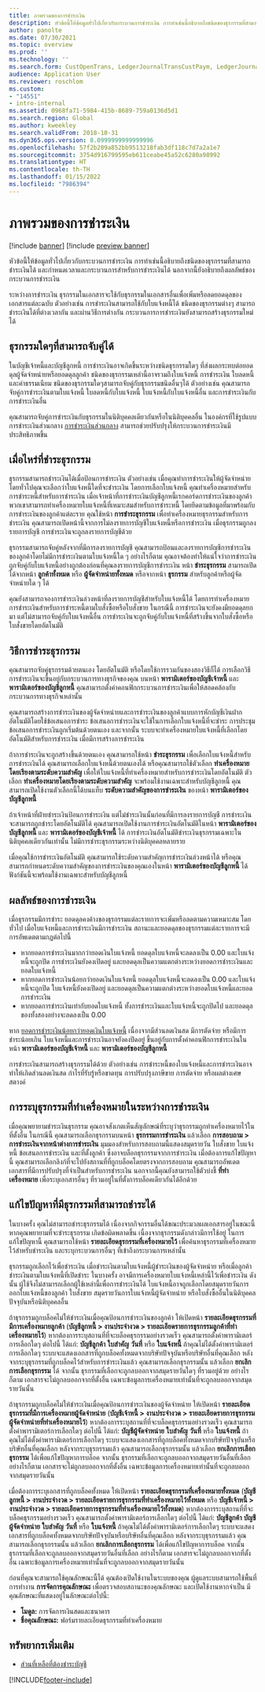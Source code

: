 ```yaml
---
title: ภาพรวมของการชำระเงิน
description: หัวข้อนี้ให้ข้อมูลทั่วไปเกี่ยวกับกระบวนการชำระเงิน การทำเช่นนี้อธิบายถึงชนิดของธุรกรรมที่สามารถชำระเงินได้ และกำหนดเวลาและกระบวนการสำหรับการชำระเงินได้ นอกจากนี้ยังอธิบายถึงผลลัพธ์ของกระบวนการชำระเงิน
author: panolte
ms.date: 07/30/2021
ms.topic: overview
ms.prod: ''
ms.technology: ''
ms.search.form: CustOpenTrans, LedgerJournalTransCustPaym, LedgerJournalTransVendPaym, VendOpenTrans
audience: Application User
ms.reviewer: roschlom
ms.custom:
- "14551"
- intro-internal
ms.assetid: 0968fa71-5984-415b-8689-759a0136d5d1
ms.search.region: Global
ms.author: kweekley
ms.search.validFrom: 2018-10-31
ms.dyn365.ops.version: 8.0999999999999996
ms.openlocfilehash: 57f2b209a852bb9513218fab3df118c7d7a2a1e7
ms.sourcegitcommit: 3754d916799595eb611ceabe45a52c6280a98992
ms.translationtype: HT
ms.contentlocale: th-TH
ms.lasthandoff: 01/15/2022
ms.locfileid: "7986394"
---
```

# <a name="settlement-overview"></a>ภาพรวมของการชำระเงิน

[!include [banner](../includes/banner.md)]
[!include [preview banner](../includes/preview-banner.md)]


หัวข้อนี้ให้ข้อมูลทั่วไปเกี่ยวกับกระบวนการชำระเงิน การทำเช่นนี้อธิบายถึงชนิดของธุรกรรมที่สามารถชำระเงินได้ และกำหนดเวลาและกระบวนการสำหรับการชำระเงินได้ นอกจากนี้ยังอธิบายถึงผลลัพธ์ของกระบวนการชำระเงิน

ระหว่างการชำระเงิน ธุรกรรมในเอกสารจะใช้กับธุรกรรมในเอกสารอื่นเพื่อเพิ่มหรือลดยอดดุลของเอกสารแต่ละฉบับ ตัวอย่างเช่น การชำระเงินสามารถใช้กับใบแจ้งหนี้ได้ ชนิดของธุรกรรมต่างๆ สามารถชำระเงินได้ที่ต่างเวลากัน และผ่านวิธีการต่างกัน กระบวนการการชำระเงินยังสามารถสร้างธุรกรรมใหม่ได้

## <a name="what-transactions-can-be-settled"></a>ธุรกรรมใดๆที่สามารถจับคู่ได้

ในบัญชีเจ้าหนี้และบัญชีลูกหนี้ การชำระเงินอาจเกิดขึ้นระหว่างชนิดธุรกรรมใดๆ ที่ส่งผลกระทบต่อยอดดุลผู้จัดจำหน่ายหรือยอดดุลลูกค้า ชนิดของธุรกรรมเหล่านี้อาจรวมถึงใบแจ้งหนี้ การชำระเงิน ใบลดหนี้ และค่าธรรมเนียม ชนิดของธุรกรรมใดๆสามารถจับคู่กับธุรกรรมชนิดอื่นๆได้ ตัวอย่างเช่น คุณสามารถจับคู่การชำระเงินตามใบแจ้งหนี้ ใบลดหนี้กับใบแจ้งหนี้ ใบแจ้งหนี้กับใบแจ้งหนี้อื่น และการชำระเงินกับการชำระเงินอื่น

คุณสามารถจับคู่การชำระเงินกับธุรกรรมในนิติบุคคลเดียวกันหรือในนิติบุคคลอื่น ในองค์กรที่ใช้รูปแบบการชำระเงินส่วนกลาง [การชำระเงินส่วนกลาง](set-up-centralized-payments.md) สามารถช่วยปรับปรุงให้กระบวนการชำระเงินมีประสิทธิภาพขึ้น

## <a name="when-to-settle-transactions"></a>เมื่อไหร่ที่ชำระธุรกรรม

ธุรกรรมสามารถชำระเงินได้เมื่อป้อนการชำระเงิน ตัวอย่างเช่น เมื่อคุณทำการชำระเงินให้ผู้จัดจำหน่าย โดยทั่วไปคุณจะเลือกว่าใบแจ้งหนี้ใดที่จะชำระเงิน โดยการเลือกใบแจ้งหนี้ คุณทำเครื่องหมายสำหรับการชำระหนี้สำหรับการชำระเงิน เมื่อเจ้าหน้าที่การชำระเงินบัญชีลูกหนี้เรกคอร์ดการชำระเงินของลูกค้า พวกเขาสามารถทำเครื่องหมายใบแจ้งหนี้ที่เหมาะสมสำหรับการชำระหนี้ โดยยึดตามข้อมูลที่มาพร้อมกับการชำระเงินของลูกค้าแต่ละราย คุณใช้หน้า **การชำระธุรกรรม** เพื่อทำเครื่องหมายธุรกรรมสำหรับการชำระเงิน คุณสามารถเปิดหน้านี้จากการไม่ลงรายการบัญชีใบแจ้งหนี้หรือการชำระเงิน เมื่อธุรกรรมถูกลงรายการบัญชี การชำระเงินจะถูกลงรายการบัญชีด้วย 

ธุรกรรมสามารถจับคู่หลังจากที่มีการลงรายการบัญชี คุณสามารถป้อนและลงรายการบัญชีการชำระเงินของลูกค้าโดยไม่มีการชำระเงินตามใบแจ้งหนี้ใด ๆ อย่างไรก็ตาม คุณอาจต้องทำให้แน่ใจว่าการชำระเงินถูกจับคู่กับใบแจ้งหนี้อย่างถูกต้องก่อนที่คุณลงรายการบัญชีการชำระเงิน หน้า **ชำระธุรกรรม** สามารถเปิดได้จากหน้า **ลูกค้าทั้งหมด** หรือ **ผู้จัดจำหน่ายทั้งหมด** หรือจากหน้า **ธุรกรรม** สำหรับลูกค้าหรือผู้จัดจำหน่ายใด ๆ ได้

คุณยังสามารถจองการชำระเงินล่วงหน้าที่ลงรายการบัญชีสำหรับใบแจ้งหนี้ได้ โดยการทำเครื่องหมายการชำระเงินสำหรับการชำระหนี้ตามใบสั่งซื้อหรือใบสั่งขาย ในกรณีนี้ การชำระเงินจะยังคงมียอดดุลยกมา แต่ไม่สามารถจับคู่กับใบแจ้งหนี้อื่น การชำระเงินจะถูกจับคู่กับใบแจ้งหนี้ที่สร้างขึ้นจากใบสั่งซื้อหรือใบสั่งขายโดยอัตโนมัติ

## <a name="how-to-settle-transactions"></a>วิธีการชำระธุรกรรม

คุณสามารถจับคู่ธุรกรรมด้วยตนเอง โดยอัตโนมัติ หรือโดยใช้การรวมกันของสองวิธีก็ได้ การเลือกวิธีการชำระเงินจะขึ้นอยู่กับกระบวนการทางธุรกิจของคุณ บนหน้า **พารามิเตอร์ของบัญชีเจ้าหนี้** และ **พารามิเตอร์ของบัญชีลูกหนี้** คุณสามารถตั้งค่าคอนฟิกกระบวนการชำระเงินเพื่อให้สอดคล้องกับกระบวนการทางธุรกิจเหล่านั้น

คุณสามารถสร้างการชำระเงินของผู้จัดจำหน่ายและการชำระเงินของลูกค้าแบบการหักบัญชีเงินฝากอัตโนมัติโดยใช้ข้อเสนอการชำระ ข้อเสนอการชำระเงินจะใช้ในการเลือกใบแจ้งหนี้ที่จะชำระ การประชุมข้อเสนอการชำระเงินถูกเริ่มต้นด้วยตนเอง และจากนั้น ระบบจะทำเครื่องหมายใบแจ้งหนี้ที่เลือกโดยอัตโนมัติสำหรับการชำระเงิน เมื่อมีการสร้างการชำระเงิน

ถ้าการชำระเงินจะถูกสร้างขึ้นด้วยตนเอง คุณสามารถใช้หน้า **ชำระธุรกรรม** เพื่อเลือกใบแจ้งหนี้สำหรับการชำระเงินได้ คุณสามารถเลือกใบแจ้งหนี้ด้วยตนเองได้ หรือคุณสามารถใช้ตัวเลือก **ทำเครื่องหมายโดยเรียงตามระดับความสำคัญ** เพื่อให้ใบแจ้งหนี้ที่ทำเครื่องหมายสำหรับการชำระเงินโดยอัตโนมัติ ตัวเลือก **ทำเครื่องหมายโดยเรียงตามระดับความสำคัญ** จะพร้อมใช้งานเฉพาะสำหรับบัญชีลูกหนี้ คุณสามารถเปิดใช้งานตัวเลือกนี้ได้บนแท็บ **ระดับความสำคัญของการชำระเงิน** ของหน้า **พารามิเตอร์ของบัญชีลูกหนี้**

ถ้าเจ้าหน้าที่ฝ่ายชำระเงินป้อนการชำระเงิน แต่ไม่ชำระเงินนั้นก่อนที่มีการลงรายการบัญชี การชำระเงินจะสามารถถูกชำระโดยอัตโนมัติได้ คุณสามารถเปิดใช้งานการชำระเงินอัตโนมัติในหน้า **พารามิเตอร์ของบัญชีลูกหนี้** และ **พารามิเตอร์ของบัญชีเจ้าหนี้** ได้ การชำระเงินอัตโนมัติชำระเงินธุรกรรมเฉพาะในนิติบุคคลเดียวกันเท่านั้น ไม่มีการชำระธุรกรรมระหว่างนิติบุคคลหลายราย

เมื่อคุณใช้การชำระเงินอัตโนมัติ คุณสามารถใช้ระดับความสำคัญการชำระเงินล่วงหน้าได้ หรือคุณสามารถกำหนดระดับความสำคัญของการชำระเงินของคุณเองในหน้า **พารามิเตอร์ของบัญชีลูกหนี้** ได้ ฟังก์ชันนี้จะพร้อมใช้งานเฉพาะสำหรับบัญชีลูกหนี้

## <a name="results-of-settlement"></a>ผลลัพธ์ของการชำระเงิน

เมื่อธุรกรรมมีการชำระ ยอดดุลคงค้างของธุรกรรมแต่ละรายการจะเพิ่มหรือลดตามความเหมาะสม โดยทั่วไป เมื่อใบแจ้งหนี้และการชำระเงินมีการชำระเงิน สถานะและยอดดุลของธุรกรรมแต่ละรายการจะมีการอัพเดตตามกฎต่อไปนี้

- หากยอดการชำระเงินมากกว่ายอดเงินใบแจ้งหนี้ ยอดดุลใบแจ้งหนี้จะลดลงเป็น 0.00 และใบแจ้งหนี้จะถูกปิด การชำระเงินยังคงเปิดอยู่ และยอดดุลเป็นความแตกต่างระหว่างยอดการชำระเงินและยอดใบแจ้งหนี้
- หากยอดการชำระเงินน้อยกว่ายอดเงินใบแจ้งหนี้ ยอดดุลใบแจ้งหนี้จะลดลงเป็น 0.00 และใบแจ้งหนี้จะถูกปิด ใบแจ้งหนี้ยังคงเปิดอยู่ และยอดดุลเป็นความแตกต่างระหว่างยอดใบแจ้งหนี้และยอดการชำระเงิน
- หากยอดการชำระเงินเท่ากับยอดใบแจ้งหนี้ ทั้งการชำระเงินและใบแจ้งหนี้จะถูกปิดไป และยอดดุลของทั้งสองอย่างจะลดลงเป็น 0.00

หาก [ยอดการชำระเงินน้อยกว่ายอดเงินใบแจ้งหนี้](../accounts-payable/vendor-payments-partial-amount.md) เนื่องจากมีส่วนลดเงินสด มีการตัดจ่าย หรือมีการชำระน้อยเกิน ใบแจ้งหนี้และการชำระเงินอาจยังคงปิดอยู่ ขึ้นอยู่กับการตั้งค่าคอนฟิกการชำระเงินในหน้า **พารามิเตอร์ของบัญชีเจ้าหนี้** และ **พารามิเตอร์ของบัญชีลูกหนี้**

การชำระเงินสามารถสร้างธุรกรรมได้ด้วย ตัวอย่างเช่น การชำระหนี้ของใบแจ้งหนี้และการชำระเงินอาจทำให้เกิดส่วนลดเงินสด กำไรที่รับรู้หรือขาดทุน การปรับปรุงภาษีขาย การตัดจ่าย หรือผลต่างเศษสตางค์

## <a name="identifying-marked-transactions-during-settlement"></a>การระบุธุรกรรมที่ทำเครื่องหมายในระหว่างการชำระเงิน

เมื่อคุณพยายามชำระเงินธุรกรรม คุณอาจสังเกตเห็นสัญลักษณ์ที่ระบุว่าธุรกรรมถูกทำเครื่องหมายไว้ในที่ตั้งอื่น ในกรณีนี้ คุณสามารถเลือกธุรกรรมบนหน้า **ธุรกรรมการชำระเงิน** แล้วเลือก **การสอบถาม \> การชำระเงินจากหน้าต่างการชำระเงิน** มุมมองสำหรับการสอบถามนี้แสดงสมุดรายวัน ใบสั่งขาย ใบแจ้งหนี้ ข้อเสนอการชำระเงิน และที่ตั้งลูกค้า ซึ่งอาจบล็อกธุรกรรมจากการชำระเงิน เมื่อต้องการแก้ไขปัญหานี้ คุณสามารถเลือกลิงก์ที่จะไปยังสถานที่ที่ถูกบล็อคโดยตรงจากการสอบถาม คุณสามารถอัพเดตเอกสารที่มีการปรับปรุงที่จำเป็นสำหรับการชำระเงิน นอกจากนี้คุณยังสามารถใช้ตัวบ่งชี้ **ที่ทำเครื่องหมาย** เพื่อระบุเอกสารอื่นๆ ที่รวมอยู่ในที่ตั้งการบล็อคเดียวกันได้อีกด้วย

## <a name="resolve-issues-with-transactions-that-cant-be-settled"></a>แก้ไขปัญหาที่มีธุรกรรมที่สามารถชำระได้

ในบางครั้ง คุณไม่สามารถชำระธุรกรรมได้ เนื่องจากกิจกรรมอื่นได้ขณะประมวลผลเอกสารอยู่ในขณะนี้ หากคุณพยายามที่จะชำระธุรกรรม เกิดข้อผิดพลาดขึ้น เนื่องจากธุรกรรมดังกล่าวมีการใช้อยู่ ในการแก้ไขปัญหานี้ คุณสามารถใช้หน้า **รายละเอียดธุรกรรมที่เครื่องหมายไว้** เพื่อค้นหาธุรกรรมที่เครื่องหมายไว้สำหรับชําระเงิน และระบุกระบวนการอื่นๆ ที่เข้าถึงกระบวนการเหล่านั้น

ธุรกรรมถูกเลือกไว้เพื่อชําระเงิน เมื่อชําระเงินตามใบแจ้งหนี้ผู้ชําระเงินของผู้จัดจำหน่าย หรือเมื่อลูกค้าชําระเงินตามใบแจ้งหนี้ที่เปิดชําระ ในบางครั้ง อาจมีการเครื่องหมายใบแจ้งหนี้เหล่านี้ไว้เพื่อชําระเงิน ดังนั้น ผู้ใช้จึงไม่สามารถเลือกผู้ใช้เหล่านี้เพื่อการชำระเงินได้ ใบแจ้งหนี้อาจถูกเลือกโดยสมุดรายวันการออกใบแจ้งหนี้ของลูกค้า ใบสั่งขาย สมุดรายวันการใบแจ้งหนี้ผู้จัดจำหน่าย หรือใบสั่งซื้ออื่นในนิติบุคคลปัจจุบันหรือนิติบุคคลอื่น

ถ้าธุรกรรมถูกบล็อคไม่ให้ชําระเงินเมื่อคุณป้อนการชําระเงินของลูกค้า ให้เปิดหน้า **รายละเอียดธุรกรรมที่มีการเครื่องหมายลูกค้า** (**บัญชีลูกหนี้ \> งานประจำงวด \> รายละเอียดรายการธุรกรรมลูกค้าที่ทำเครื่องหมายไว้**) หากต้องการระบุสถานที่ที่จะบล็อคธุรกรรมอย่างรวดเร็ว คุณสามารถตั้งค่าพารามิเตอร์การเลือกใดๆ ต่อไปนี้ ได้แก่: **บัญชีลูกค้า** **ใบสำคัญ** **วันที่** หรือ **ใบแจ้งหนี้** ถ้าคุณไม่ได้ตั้งค่าพารามิเตอร์การเลือกใดๆ ระบบจะแสดงเอกสารที่ถูกบล็อคทั้งหมดจากบริษัทปัจจุบันหรือบริษัทอื่นที่คุณเลือก หลังจากระบุธุรกรรมที่ถูกบล็อคไว้สำหรับการชําระเงินแล้ว คุณสามารถเลือกธุรกรรมนั้น แล้วเลือก **ยกเลิกการเลือกธุรกรรม** ได้ จากนั้น ธุรกรรมที่เลือกจะถูกลบออกจากสมุดรายวันใดๆ ที่รวมอยู่ด้วย อย่างไรก็ตาม เอกสารจะไม่ถูกลบออกจากที่ตั้งอื่น เฉพาะข้อมูลการเครื่องหมายเท่านั้นที่จะถูกลบออกจากสมุดรายวันนั้น

ถ้าธุรกรรมถูกบล็อคไม่ให้ชําระเงินเมื่อคุณป้อนการชําระเงินของผู้จัดจำหน่าย ให้เปิดหน้า **รายละเอียดธุรกรรมที่มีการเครื่องหมายผู้จัดจำหน่าย** (**บัญชีเจ้าหนี้ \> งานประจำงวด \> รายละเอียดรายการธุรกรรมผู้จัดจำหน่ายที่ทำเครื่องหมายไว้**) หากต้องการระบุสถานที่ที่จะบล็อคธุรกรรมอย่างรวดเร็ว คุณสามารถตั้งค่าพารามิเตอร์การเลือกใดๆ ต่อไปนี้ ได้แก่: **บัญชีผู้จัดจำหน่าย** **ใบสำคัญ** **วันที่** หรือ **ใบแจ้งหนี้** ถ้าคุณไม่ได้ตั้งค่าพารามิเตอร์การเลือกใดๆ ระบบจะแสดงเอกสารที่ถูกบล็อคทั้งหมดจากบริษัทปัจจุบันหรือบริษัทอื่นที่คุณเลือก หลังจากระบุธุรกรรมแล้ว คุณสามารถเลือกธุรกรรมนั้น แล้วเลือก **ยกเลิกการเลือกธุรกรรม** ได้เพื่อแก้ไขปัญหาการบล็อค จากนั้น ธุรกรรมที่เลือกจะถูกลบออกจากสมุดรายวันอื่นที่เลือก อย่างไรก็ตาม เอกสารจะไม่ถูกลบออกจากที่ตั้งอื่น เฉพาะข้อมูลการเครื่องหมายเท่านั้นที่จะถูกลบออกจากสมุดรายวันนั้น

เมื่อต้องการระบุเอกสารที่ถูกบล็อคทั้งหมด ให้เปิดหน้า **รายละเอียดธุรกรรมที่เครื่องหมายทั้งหมด** (**บัญชีลูกหนี้ \> งานประจำงวด \> รายละเอียดรายการธุรกรรมที่ทำเครื่องหมายไว้ทั้งหมด** หรือ **บัญชีเจ้าหนี้ \> งานประจำงวด \> รายละเอียดรายการธุรกรรมที่ทำเครื่องหมายไว้ทั้งหมด**) หากต้องการระบุสถานที่ที่จะบล็อคธุรกรรมอย่างรวดเร็ว คุณสามารถตั้งค่าพารามิเตอร์การเลือกใดๆ ต่อไปนี้ ได้แก่: **บัญชีลูกค้า** **บัญชีผู้จัดจำหน่าย** **ใบสำคัญ** **วันที่** หรือ **ใบแจ้งหนี้** ถ้าคุณไม่ได้ตั้งค่าพารามิเตอร์การเลือกใดๆ ระบบจะแสดงเอกสารที่ถูกบล็อคทั้งหมดจากบริษัทปัจจุบันหรือบริษัทอื่นที่คุณเลือก หลังจากระบุธุรกรรมแล้ว คุณสามารถเลือกธุรกรรมนั้น แล้วเลือก **ยกเลิกการเลือกธุรกรรม** ได้เพื่อแก้ไขปัญหาการบล็อค จากนั้น ธุรกรรมที่เลือกจะถูกลบออกจากสมุดรายวันอื่นที่เลือก อย่างไรก็ตาม เอกสารจะไม่ถูกลบออกจากที่ตั้งอื่น เฉพาะข้อมูลการเครื่องหมายเท่านั้นที่จะถูกลบออกจากสมุดรายวันนั้น

ก่อนที่คุณจะสามารถใช้คุณลักษณะนี้ได้ คุณต้องเปิดใช้งานในระบบของคุณ ผู้ดูแลระบบสามารถใช้พื้นที่การทำงาน **การจัดการคุณลักษณะ** เพื่อตรวจสอบสถานะของคุณลักษณะ และเปิดใช้งานหากจำเป็น มีคุณลักษณะที่แสดงอยู่ในลักษณะต่อไปนี้:

- **โมดูล:** การจัดการเงินสดและธนาคาร
- **ชื่อคุณลักษณะ:** ฟอร์มรายละเอียดธุรกรรมที่ทำเครื่องหมาย

## <a name="additional-resources"></a>ทรัพยากรเพิ่มเติม

- [ส่วนที่เหลือที่ต้องชำระบัญชี](settle-remainder.md)

[!INCLUDE[footer-include](../../includes/footer-banner.md)]
